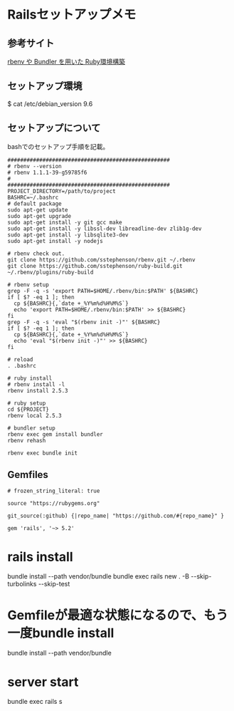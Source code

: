 # Railsセットアップメモ

## 参考サイト
[rbenv や Bundler を用いた Ruby環境構築](https://qiita.com/HayneRyo/items/d493a2b3cec2322f167c)

## セットアップ環境
$ cat /etc/debian_version
9.6

## セットアップについて
bashでのセットアップ手順を記載。
```
###################################################
# rbenv --version
# rbenv 1.1.1-39-g59785f6
#
###################################################
PROJECT_DIRECTORY=/path/to/project
BASHRC=~/.bashrc
# default package
sudo apt-get update
sudo apt-get upgrade
sudo apt-get install -y git gcc make
sudo apt-get install -y libssl-dev libreadline-dev zlib1g-dev
sudo apt-get install -y libsqlite3-dev
sudo apt-get install -y nodejs

# rbenv check out.
git clone https://github.com/sstephenson/rbenv.git ~/.rbenv
git clone https://github.com/sstephenson/ruby-build.git ~/.rbenv/plugins/ruby-build

# rbenv setup
grep -F -q -s 'export PATH=$HOME/.rbenv/bin:$PATH' ${BASHRC}
if [ $? -eq 1 ]; then
  cp ${BASHRC}{,`date +_%Y%m%d%H%M%S`}
  echo 'export PATH=$HOME/.rbenv/bin:$PATH' >> ${BASHRC}
fi
grep -F -q -s 'eval "$(rbenv init -)"' ${BASHRC}
if [ $? -eq 1 ]; then
  cp ${BASHRC}{,`date +_%Y%m%d%H%M%S`}
  echo 'eval "$(rbenv init -)"' >> ${BASHRC}
fi

# reload
. .bashrc

# ruby install
# rbenv install -l
rbenv install 2.5.3

# ruby setup
cd ${PROJECT}
rbenv local 2.5.3

# bundler setup
rbenv exec gem install bundler
rbenv rehash

rbenv exec bundle init
```

## Gemfiles
```
# frozen_string_literal: true

source "https://rubygems.org"

git_source(:github) {|repo_name| "https://github.com/#{repo_name}" }

gem 'rails', '~> 5.2'

```

# rails install
bundle install --path vendor/bundle
bundle exec rails new . -B --skip-turbolinks --skip-test

# Gemfileが最適な状態になるので、もう一度bundle install
bundle install --path vendor/bundle

# server start
bundle exec rails s